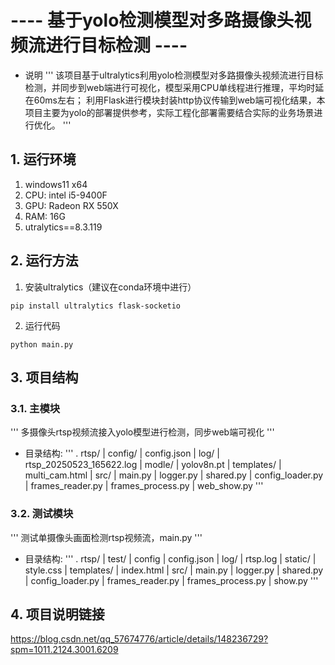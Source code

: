 # ---- 基于yolo检测模型对多路摄像头视频流进行目标检测 ----

- 说明
'''
该项目基于ultralytics利用yolo检测模型对多路摄像头视频流进行目标检测，并同步到web端进行可视化，模型采用CPU单线程进行推理，平均时延在60ms左右；
利用Flask进行模块封装http协议传输到web端可视化结果，本项目主要为yolo的部署提供参考，实际工程化部署需要结合实际的业务场景进行优化。
'''

## 1. 运行环境
1. windows11 x64
2. CPU: intel i5-9400F
3. GPU: Radeon RX 550X
4. RAM: 16G
5. utralytics==8.3.119

## 2. 运行方法
1. 安装ultralytics（建议在conda环境中进行）
```
pip install ultralytics flask-socketio 
```
2. 运行代码
```
python main.py
```

## 3. 项目结构
### 3.1.  主模块 
'''
多摄像头rtsp视频流接入yolo模型进行检测，同步web端可视化
'''

- 目录结构:
'''
. rtsp/
| config/
    |   config.json
|   log/
    |   rtsp_20250523_165622.log
|   modle/
    |   yolov8n.pt
|   templates/
    |   multi_cam.html
|   src/
    |   main.py
    |   logger.py
    |   shared.py
    |   config_loader.py
    |   frames_reader.py
    |   frames_process.py
    |   web_show.py
'''


### 3.2. 测试模块
'''
测试单摄像头画面检测rtsp视频流，main.py
'''

- 目录结构:
'''
. rtsp/
|   test/
    |   config
        |   config.json
    |   log/
        |   rtsp.log
    |  static/ 
        |   style.css
    |   templates/
        |   index.html
    |   src/
        |   main.py
        |   logger.py
        |   shared.py
        |   config_loader.py
        |   frames_reader.py
        |   frames_process.py
        |   show.py
'''
## 4. 项目说明链接
https://blog.csdn.net/qq_57674776/article/details/148236729?spm=1011.2124.3001.6209
